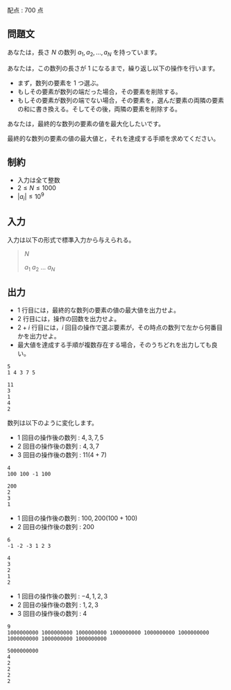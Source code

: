 配点 : $700$ 点

## 問題文

あなたは，長さ $N$ の数列 $a_1, a_2, ..., a_N$ を持っています。

あなたは，この数列の長さが $1$ になるまで，繰り返し以下の操作を行います。

- まず，数列の要素を $1$ つ選ぶ。
- もしその要素が数列の端だった場合，その要素を削除する。
- もしその要素が数列の端でない場合，その要素を，選んだ要素の両隣の要素の和に書き換える。そしてその後，両隣の要素を削除する。

あなたは，最終的な数列の要素の値を最大化したいです。

最終的な数列の要素の値の最大値と，それを達成する手順を求めてください。

## 制約

- 入力は全て整数
- $2 \leq N \leq 1000$
- $|a_i| \leq 10^9$

## 入力

入力は以下の形式で標準入力から与えられる。

> $N$
> 
> $a_1$ $a_2$ $...$ $a_N$

## 出力

- $1$ 行目には，最終的な数列の要素の値の最大値を出力せよ。
- $2$ 行目には，操作の回数を出力せよ。
- $2+i$ 行目には，$i$ 回目の操作で選ぶ要素が，その時点の数列で左から何番目かを出力せよ。
- 最大値を達成する手順が複数存在する場合，そのうちどれを出力しても良い。

```input1
5
1 4 3 7 5
```

```output1
11
3
1
4
2
```

数列は以下のように変化します。

- $1$ 回目の操作後の数列 : $4, 3, 7, 5$
- $2$ 回目の操作後の数列 : $4, 3, 7$
- $3$ 回目の操作後の数列 : $11(4+7)$

```input2
4
100 100 -1 100
```

```output2
200
2
3
1
```

- $1$ 回目の操作後の数列 : $100, 200(100+100)$
- $2$ 回目の操作後の数列 : $200$

```input3
6
-1 -2 -3 1 2 3
```

```output3
4
3
2
1
2
```

- $1$ 回目の操作後の数列 : $-4, 1, 2, 3$
- $2$ 回目の操作後の数列 : $1, 2, 3$
- $3$ 回目の操作後の数列 : $4$

```input4
9
1000000000 1000000000 1000000000 1000000000 1000000000 1000000000 1000000000 1000000000 1000000000
```

```output4
5000000000
4
2
2
2
2
```